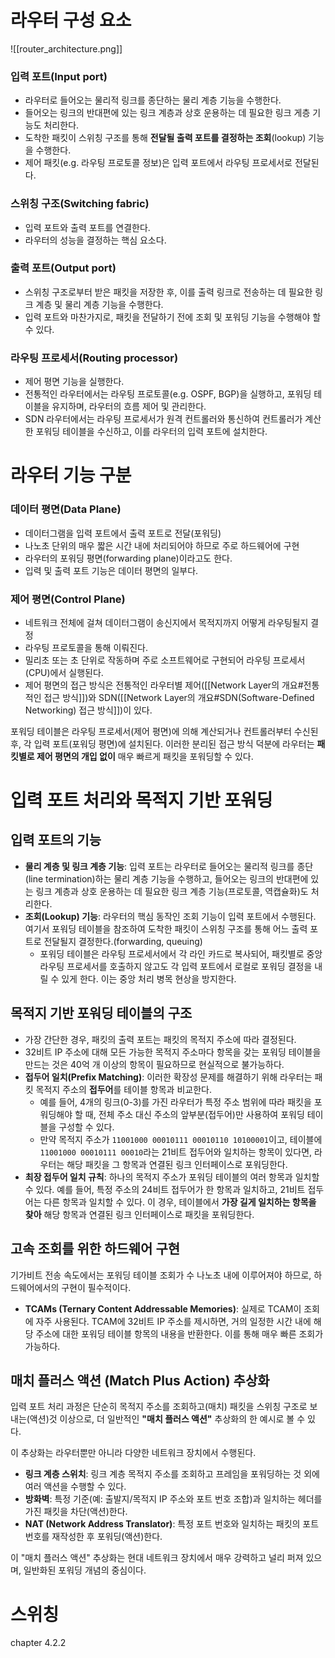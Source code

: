 # 라우터 구성 요소
![[router_architecture.png]]
### 입력 포트(Input port)
- 라우터로 들어오는 물리적 링크를 종단하는 물리 계층 기능을 수행한다.
- 들어오는 링크의 반대편에 있는 링크 계층과 상호 운용하는 데 필요한 링크 게층 기능도 처리한다.
- 도착한 패킷이 스위칭 구조를 통해 **전달될 출력 포트를 결정하는 조회**(lookup) 기능을 수행한다.
- 제어 패킷(e.g. 라우팅 프로토콜 정보)은 입력 포트에서 라우팅 프로세서로 전달된다.
### 스위칭 구조(Switching fabric)
- 입력 포트와 출력 포트를 연결한다.
- 라우터의 성능을 결정하는 핵심 요소다.
### 출력 포트(Output port)
- 스위칭 구조로부터 받은 패킷을 저장한 후, 이를 출력 링크로 전송하는 데 필요한 링크 계층 및 물리 계층 기능을 수행한다.
- 입력 포트와 마찬가지로, 패킷을 전달하기 전에 조회 및 포워딩 기능을 수행해야 할 수 있다.
### 라우팅 프로세서(Routing processor)
- 제어 평면 기능을 실행한다.
- 전통적인 라우터에서는 라우팅 프로토콜(e.g. OSPF, BGP)을 실행하고, 포워딩 테이블을 유지하며, 라우터의 흐름 제어 및 관리한다.
- SDN 라우터에서는 라우팅 프로세서가 원격 컨트롤러와 통신하여 컨트롤러가 계산한 포워딩 테이블을 수신하고, 이를 라우터의 입력 포트에 설치한다.
# 라우터 기능 구분
### 데이터 평면(Data Plane)
- 데이터그램을 입력 포트에서 출력 포트로 전달(포워딩)
- 나노초 단위의 매우 짧은 시간 내에 처리되어야 하므로 주로 하드웨어에 구현
- 라우터의 포워딩 평면(forwarding plane)이라고도 한다.
- 입력 및 출력 포트 기능은 데이터 평면의 일부다.
### 제어 평면(Control Plane)
- 네트워크 전체에 걸쳐 데이터그램이 송신지에서 목적지까지 어떻게 라우팅될지 결정
- 라우팅 프로토콜을 통해 이뤄진다.
- 밀리초 또는 초 단위로 작동하며 주로 소프트웨어로 구현되어 라우팅 프로세서(CPU)에서 실행된다.
- 제어 평면의 접근 방식은 전통적인 라우터별 제어([[Network Layer의 개요#전통적인 접근 방식]])와 SDN([[Network Layer의 개요#SDN(Software-Defined Networking) 접근 방식]])이 있다.

포워딩 테이블은 라우팅 프로세서(제어 평면)에 의해 계산되거나 컨트롤러부터 수신된 후, 각 입력 포트(포워딩 평면)에 설치된다. 이러한 분리된 접근 방식 덕분에 라우터는 **패킷별로 제어 평면의 개입 없이** 매우 빠르게 패킷을 포워딩할 수 있다.

# 입력 포트 처리와 목적지 기반 포워딩
## 입력 포트의 기능
- **물리 계층 및 링크 계층 기능**: 입력 포트는 라우터로 들어오는 물리적 링크를 종단(line termination)하는 물리 계층 기능을 수행하고, 들어오는 링크의 반대편에 있는 링크 계층과 상호 운용하는 데 필요한 링크 계층 기능(프로토콜, 역캡슐화)도 처리한다.
- **조회(Lookup) 기능**: 라우터의 핵심 동작인 조회 기능이 입력 포트에서 수행된다. 여기서 포워딩 테이블을 참조하여 도착한 패킷이 스위칭 구조를 통해 어느 출력 포트로 전달될지 결정한다.(forwarding, queuing)
    - 포워딩 테이블은 라우팅 프로세서에서 각 라인 카드로 복사되어, 패킷별로 중앙 라우팅 프로세서를 호출하지 않고도 각 입력 포트에서 로컬로 포워딩 결정을 내릴 수 있게 한다. 이는 중앙 처리 병목 현상을 방지한다.
## 목적지 기반 포워딩 테이블의 구조
- 가장 간단한 경우, 패킷의 출력 포트는 패킷의 목적지 주소에 따라 결정된다.
- 32비트 IP 주소에 대해 모든 가능한 목적지 주소마다 항목을 갖는 포워딩 테이블을 만드는 것은 40억 개 이상의 항목이 필요하므로 현실적으로 불가능하다.
- **접두어 일치(Prefix Matching)**: 이러한 확장성 문제를 해결하기 위해 라우터는 패킷 목적지 주소의 **접두어**를 테이블 항목과 비교한다.
    - 예를 들어, 4개의 링크(0-3)를 가진 라우터가 특정 주소 범위에 따라 패킷을 포워딩해야 할 때, 전체 주소 대신 주소의 앞부분(접두어)만 사용하여 포워딩 테이블을 구성할 수 있다.
    - 만약 목적지 주소가 `11001000 00010111 00010110 10100001`이고, 테이블에 `11001000 00010111 00010`라는 21비트 접두어와 일치하는 항목이 있다면, 라우터는 해당 패킷을 그 항목과 연결된 링크 인터페이스로 포워딩한다.
- **최장 접두어 일치 규칙**: 하나의 목적지 주소가 포워딩 테이블의 여러 항목과 일치할 수 있다. 예를 들어, 특정 주소의 24비트 접두어가 한 항목과 일치하고, 21비트 접두어는 다른 항목과 일치할 수 있다. 이 경우, 테이블에서 **가장 길게 일치하는 항목을 찾아** 해당 항목과 연결된 링크 인터페이스로 패킷을 포워딩한다.
## 고속 조회를 위한 하드웨어 구현
기가비트 전송 속도에서는 포워딩 테이블 조회가 수 나노초 내에 이루어져야 하므로, 하드웨어에서의 구현이 필수적이다.
- **TCAMs (Ternary Content Addressable Memories)**: 실제로 TCAM이 조회에 자주 사용된다. TCAM에 32비트 IP 주소를 제시하면, 거의 일정한 시간 내에 해당 주소에 대한 포워딩 테이블 항목의 내용을 반환한다. 이를 통해 매우 빠른 조회가 가능하다.
## 매치 플러스 액션 (Match Plus Action) 추상화
입력 포트 처리 과정은 단순히 목적지 주소를 조회하고(매치) 패킷을 스위칭 구조로 보내는(액션)것 이상으로, 더 일반적인 **"매치 플러스 액션"** 추상화의 한 예시로 볼 수 있다.

이 추상화는 라우터뿐만 아니라 다양한 네트워크 장치에서 수행된다.
- **링크 계층 스위치**: 링크 계층 목적지 주소를 조회하고 프레임을 포워딩하는 것 외에 여러 액션을 수행할 수 있다.
- **방화벽**: 특정 기준(예: 출발지/목적지 IP 주소와 포트 번호 조합)과 일치하는 헤더를 가진 패킷을 차단(액션)한다.     
- **NAT (Network Address Translator)**: 특정 포트 번호와 일치하는 패킷의 포트 번호를 재작성한 후 포워딩(액션)한다.

이 "매치 플러스 액션" 추상화는 현대 네트워크 장치에서 매우 강력하고 널리 퍼져 있으며, 일반화된 포워딩 개념의 중심이다.

# 스위칭
chapter 4.2.2